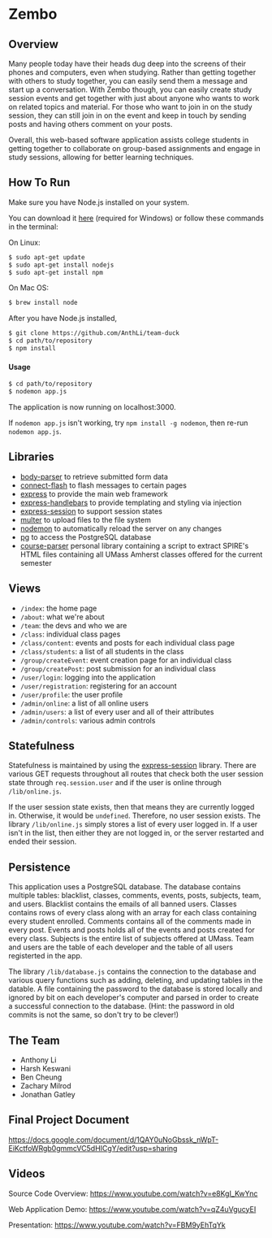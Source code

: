 # Zembo

## Overview
Many people today have their heads dug deep into the screens of their phones and computers, even when studying. Rather than getting together with others to study together, you can easily send them a message and start up a conversation. With Zembo though, you can easily create study session events and get together with just about anyone who wants to work on related topics and material. For those who want to join in on the study session, they can still join in on the event and keep in touch by sending posts and having others comment on your posts.

Overall, this web-based software application assists college students in getting together to collaborate on group-based assignments and engage in study sessions, allowing for better learning techniques.

## How To Run
Make sure you have Node.js installed on your system.

You can download it [here](https://nodejs.org/en/download/)
(required for Windows) or follow these commands in the terminal:

On Linux:
```bash
$ sudo apt-get update
$ sudo apt-get install nodejs
$ sudo apt-get install npm
```
On Mac OS:
```bash
$ brew install node
```

After you have Node.js installed,
```bash
$ git clone https://github.com/AnthLi/team-duck
$ cd path/to/repository
$ npm install
```

#### Usage
```bash
$ cd path/to/repository
$ nodemon app.js
```
The application is now running on localhost:3000.

If ```nodemon app.js``` isn't working, try ```npm install -g nodemon```, then re-run ```nodemon app.js```.

## Libraries
- [body-parser](https://github.com/expressjs/body-parser) to retrieve submitted form data
- [connect-flash](https://github.com/jaredhanson/connect-flash) to flash messages to certain pages
- [express](http://expressjs.com/) to provide the main web framework
- [express-handlebars](https://github.com/ericf/express-handlebars) to provide templating and styling via injection
- [express-session](https://www.npmjs.com/package/express-session) to support session states
- [multer](https://github.com/expressjs/multer) to upload files to the file system
- [nodemon](https://github.com/remy/nodemon) to automatically reload the server on any changes
- [pg](https://github.com/brianc/node-postgres) to access the PostgreSQL database
- [course-parser](https://github.com/AnthLi/course-parser) personal library containing a script to extract SPIRE's HTML files containing all UMass Amherst classes offered for the current semester

## Views
- ```/index```: the home page
- ```/about```: what we're about
- ```/team```: the devs and who we are
- ```/class```: individual class pages
- ```/class/content```: events and posts for each individual class page
- ```/class/students```: a list of all students in the class
- ```/group/createEvent```: event creation page for an individual class
- ```/group/createPost```: post submission for an individual class
- ```/user/login```: logging into the application
- ```/user/registration```: registering for an account
- ```/user/profile```: the user profile
- ```/admin/online```: a list of all online users
- ```/admin/users```: a list of every user and all of their attributes
- ```/admin/controls```: various admin controls

## Statefulness
Statefulness is maintained by using the [express-session](https://www.npmjs.com/package/express-session) library. There are various GET requests throughout all routes that check both the user session state through ```req.session.user``` and if the user is online through ```/lib/online.js```.

If the user session state exists, then that means they are currently logged in. Otherwise, it would be ```undefined```. Therefore, no user session exists. The library ```/lib/online.js``` simply stores a list of every user logged in. If a user isn't in the list, then either they are not logged in, or the server restarted and ended their session.

## Persistence
This application uses a PostgreSQL database. The database contains multiple tables: blacklist, classes, comments, events, posts, subjects, team, and users. Blacklist contains the emails of all banned users. Classes contains rows of every class along with an array for each class containing every student enrolled. Comments contains all of the comments made in every post. Events and posts holds all of the events and posts created for every class. Subjects is the entire list of subjects offered at UMass. Team and users are the table of each developer and the table of all users registerted in the app.

The library ```/lib/database.js``` contains the connection to the database and various query functions such as adding, deleting, and updating tables in the datable. A file containing the password to the database is stored locally and ignored by bit on each developer's computer and parsed in order to create a successful connection to the database. (Hint: the password in old commits is not the same, so don't try to be clever!)

## The Team
- Anthony Li
- Harsh Keswani
- Ben Cheung
- Zachary Milrod
- Jonathan Gatley

## Final Project Document
https://docs.google.com/document/d/1QAY0uNoGbssk_nWpT-EiKctfoWRgb0gmmcVC5dHICgY/edit?usp=sharing

## Videos
Source Code Overview: https://www.youtube.com/watch?v=e8KgI_KwYnc

Web Application Demo: https://www.youtube.com/watch?v=qZ4uVgucyEI

Presentation: https://www.youtube.com/watch?v=FBM9yEhTqYk
